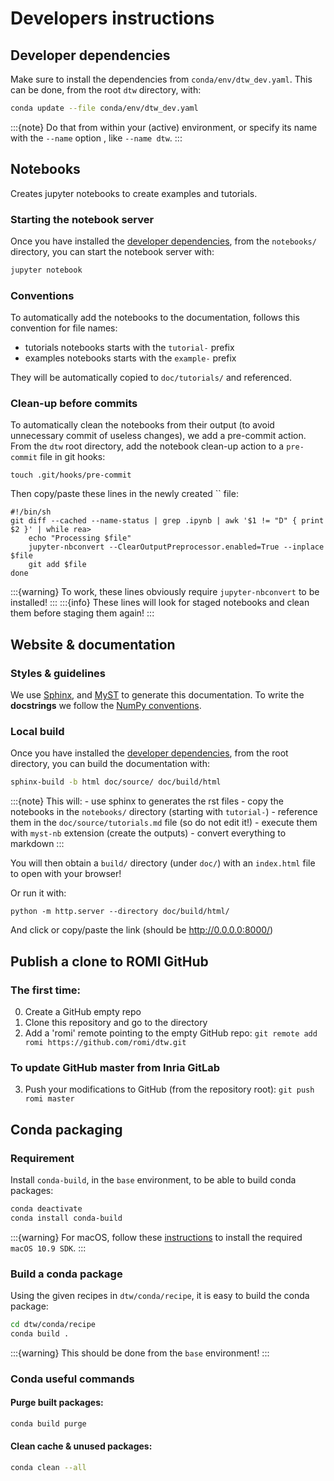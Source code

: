 # Developers instructions

## Developer dependencies
Make sure to install the dependencies from ``conda/env/dtw_dev.yaml``.
This can be done, from the root `dtw` directory, with:
```bash
conda update --file conda/env/dtw_dev.yaml
```

:::{note}
Do that from within your (active) environment, or specify its name with the `--name` option , like `--name dtw`. 
:::


## Notebooks
Creates jupyter notebooks to create examples and tutorials.

### Starting the notebook server
Once you have installed the [developer dependencies](#developer-dependencies), from the ``notebooks/`` directory, you can start the notebook server with:
```bash
jupyter notebook
```

### Conventions
To automatically add the notebooks to the documentation, follows this convention for file names:
  - tutorials notebooks starts with the `tutorial-` prefix
  - examples notebooks starts with the `example-` prefix

They will be automatically copied to `doc/tutorials/` and referenced.

### Clean-up before commits
To automatically clean the notebooks from their output (to avoid unnecessary commit of useless changes), we add a pre-commit action.
From the `dtw` root directory, add the notebook clean-up action to a `pre-commit` file in git hooks:
```shell
touch .git/hooks/pre-commit
```
Then copy/paste these lines in the newly created `` file:
```shell
#!/bin/sh
git diff --cached --name-status | grep .ipynb | awk '$1 != "D" { print $2 }' | while rea>
    echo "Processing $file"
    jupyter-nbconvert --ClearOutputPreprocessor.enabled=True --inplace $file
    git add $file
done
```
:::{warning}
To work, these lines obviously require `jupyter-nbconvert` to be installed!
:::
:::{info}
These lines will look for staged notebooks and clean them before staging them again!
:::


## Website & documentation

### Styles & guidelines
We use [Sphinx](https://www.sphinx-doc.org/en/master/index.html), and [MyST](https://myst-parser.readthedocs.io/en/latest/index.html) to generate this documentation. 
To write the **docstrings** we follow the [NumPy conventions](https://numpydoc.readthedocs.io/en/latest/format.html).

### Local build
Once you have installed the [developer dependencies](#developer-dependencies), from the root directory, you can 
build  the documentation with:
```bash
sphinx-build -b html doc/source/ doc/build/html
```

:::{note}
This will:
    - use sphinx to generates the rst files
    - copy the notebooks in the `notebooks/` directory (starting with `tutorial-`)
    - reference them in the `doc/source/tutorials.md` file (so do not edit it!)
    - execute them with `myst-nb` extension (create the outputs)
    - convert everything to markdown
:::

You will then obtain a `build/` directory (under `doc/`) with an `index.html` file to open with your browser!

Or run it with:
```shell
python -m http.server --directory doc/build/html/
```
And click or copy/paste the link (should be http://0.0.0.0:8000/)

## Publish a clone to ROMI GitHub

### The first time:
0. Create a GitHub empty repo
1. Clone this repository and go to the directory
2. Add a 'romi' remote pointing to the empty GitHub repo: `git remote add romi https://github.com/romi/dtw.git`

### To update GitHub master from Inria GitLab
3. Push your modifications to GitHub (from the repository root): `git push romi master`


## Conda packaging

### Requirement
Install `conda-build`, in the `base` environment, to be able to build conda packages:
```bash
conda deactivate
conda install conda-build
```

:::{warning}
For macOS, follow these [instructions](https://docs.conda.io/projects/conda-build/en/latest/resources/compiler-tools.html#macos-sdk) to install the required `macOS 10.9 SDK`.
:::

### Build a conda package
Using the given recipes in `dtw/conda/recipe`, it is easy to build the conda package:
```bash
cd dtw/conda/recipe
conda build .
```

:::{warning}
This should be done from the `base` environment!
:::

### Conda useful commands

#### Purge built packages:
```bash
conda build purge
```

#### Clean cache & unused packages:
```bash
conda clean --all
```
